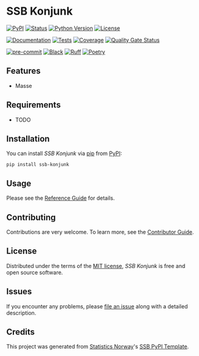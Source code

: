 # SSB Konjunk

[![PyPI](https://img.shields.io/pypi/v/ssb-konjunk.svg)][pypi status]
[![Status](https://img.shields.io/pypi/status/ssb-konjunk.svg)][pypi status]
[![Python Version](https://img.shields.io/pypi/pyversions/ssb-konjunk)][pypi status]
[![License](https://img.shields.io/pypi/l/ssb-konjunk)][license]

[![Documentation](https://github.com/statisticsnorway/ssb-konjunk/actions/workflows/docs.yml/badge.svg)][documentation]
[![Tests](https://github.com/statisticsnorway/ssb-konjunk/actions/workflows/tests.yml/badge.svg)][tests]
[![Coverage](https://sonarcloud.io/api/project_badges/measure?project=statisticsnorway_ssb-konjunk&metric=coverage)][sonarcov]
[![Quality Gate Status](https://sonarcloud.io/api/project_badges/measure?project=statisticsnorway_ssb-konjunk&metric=alert_status)][sonarquality]

[![pre-commit](https://img.shields.io/badge/pre--commit-enabled-brightgreen?logo=pre-commit&logoColor=white)][pre-commit]
[![Black](https://img.shields.io/badge/code%20style-black-000000.svg)][black]
[![Ruff](https://img.shields.io/endpoint?url=https://raw.githubusercontent.com/astral-sh/ruff/main/assets/badge/v2.json)](https://github.com/astral-sh/ruff)
[![Poetry](https://img.shields.io/endpoint?url=https://python-poetry.org/badge/v0.json)][poetry]

[pypi status]: https://pypi.org/project/ssb-konjunk/
[documentation]: https://statisticsnorway.github.io/ssb-konjunk
[tests]: https://github.com/statisticsnorway/ssb-konjunk/actions?workflow=Tests

[sonarcov]: https://sonarcloud.io/summary/overall?id=statisticsnorway_ssb-konjunk
[sonarquality]: https://sonarcloud.io/summary/overall?id=statisticsnorway_ssb-konjunk
[pre-commit]: https://github.com/pre-commit/pre-commit
[black]: https://github.com/psf/black
[poetry]: https://python-poetry.org/

## Features

- Masse

## Requirements

- TODO

## Installation

You can install _SSB Konjunk_ via [pip] from [PyPI]:

```console
pip install ssb-konjunk
```

## Usage

Please see the [Reference Guide] for details.

## Contributing

Contributions are very welcome.
To learn more, see the [Contributor Guide].

## License

Distributed under the terms of the [MIT license][license],
_SSB Konjunk_ is free and open source software.

## Issues

If you encounter any problems,
please [file an issue] along with a detailed description.

## Credits

This project was generated from [Statistics Norway]'s [SSB PyPI Template].

[statistics norway]: https://www.ssb.no/en
[pypi]: https://pypi.org/
[ssb pypi template]: https://github.com/statisticsnorway/ssb-pypitemplate
[file an issue]: https://github.com/statisticsnorway/ssb-konjunk/issues
[pip]: https://pip.pypa.io/

<!-- github-only -->

[license]: https://github.com/statisticsnorway/ssb-konjunk/blob/main/LICENSE
[contributor guide]: https://github.com/statisticsnorway/ssb-konjunk/blob/main/CONTRIBUTING.md
[reference guide]: https://statisticsnorway.github.io/ssb-konjunk/reference.html
